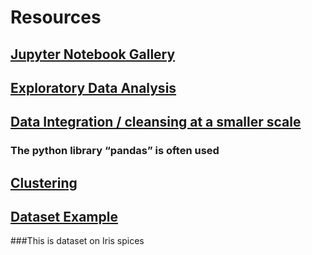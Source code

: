 # Resources
## [Jupyter Notebook Gallery](https://github.com/jupyter/jupyter/wiki/A-gallery-of-interesting-Jupyter-Notebooks)
## [Exploratory Data Analysis](https://nbviewer.jupyter.org/github/Tanu-N-Prabhu/Python/blob/master/Exploratory_data_Analysis.ipynb)
## [Data Integration / cleansing at a smaller scale](https://towardsdatascience.com/data-cleaning-with-python-using-pandas-library-c6f4a68ea8eb)
  ### The python library “pandas” is often used
## [Clustering](https://nbviewer.jupyter.org/github/temporaer/tutorial_ml_gkbionics/blob/master/2%20-%20KMeans.ipynb)
## [Dataset Example](https://www.kaggle.com/lalitharajesh/iris-dataset-exploratory-data-analysis)
  ###This is dataset on Iris spices
